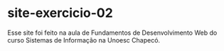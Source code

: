# site-exercicio-02
Esse site foi feito na aula de Fundamentos de Desenvolvimento Web do curso Sistemas de Informação na Unoesc Chapecó.
